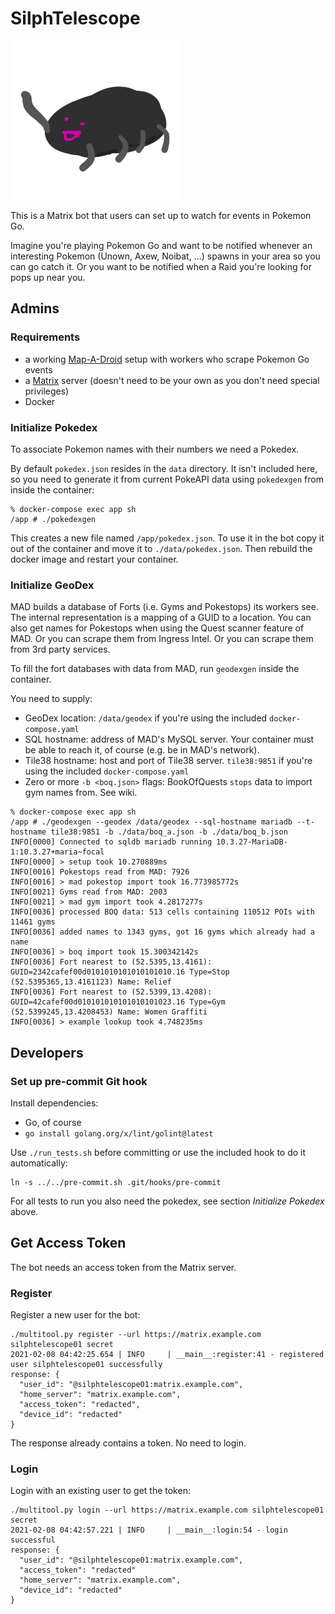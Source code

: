 # SilphTelescope

![Silph Telescope logo, a friendly spider who's waving at you](doc/logo.png)

This is a Matrix bot that users can set up to watch for events in Pokemon Go.

Imagine you're playing Pokemon Go and want to be notified whenever an interesting Pokemon (Unown, Axew, Noibat, ...) spawns in your area so you can go catch it. Or you want to be notified when a Raid you're looking for pops up near you.

## Admins

### Requirements

* a working [Map-A-Droid](https://github.com/Map-A-Droid/MAD) setup with workers who scrape Pokemon Go events
* a [Matrix](https://matrix.org/) server (doesn't need to be your own as you don't need special privileges)
* Docker

### Initialize Pokedex

To associate Pokemon names with their numbers we need a Pokedex.

By default `pokedex.json` resides in the `data` directory. It isn't included here, so you need to generate it from current PokeAPI data using `pokedexgen` from inside the container:

```console
% docker-compose exec app sh
/app # ./pokedexgen
```

This creates a new file named `/app/pokedex.json`. To use it in the bot copy it out of the container and move it to `./data/pokedex.json`. Then rebuild the docker image and restart your container.

### Initialize GeoDex

MAD builds a database of Forts (i.e. Gyms and Pokestops) its workers see. The internal representation is a mapping of a GUID to a location.
You can also get names for Pokestops when using the Quest scanner feature of MAD. Or you can scrape them from Ingress Intel. Or you can scrape them from 3rd party services.

To fill the fort databases with data from MAD, run `geodexgen` inside the container.

You need to supply:

* GeoDex location: `/data/geodex` if you're using the included `docker-compose.yaml`
* SQL hostname: address of MAD's MySQL server. Your container must be able to reach it, of course (e.g. be in MAD's network).
* Tile38 hostname: host and port of Tile38 server. `tile38:9851` if you're using the included `docker-compose.yaml`
* Zero or more `-b <boq.json>` flags: BookOfQuests `stops` data to import gym names from. See wiki.

```console
% docker-compose exec app sh
/app # ./geodexgen --geodex /data/geodex --sql-hostname mariadb --t-hostname tile38:9851 -b ./data/boq_a.json -b ./data/boq_b.json 
INFO[0000] Connected to sqldb mariadb running 10.3.27-MariaDB-1:10.3.27+maria~focal 
INFO[0000] > setup took 10.270889ms                     
INFO[0016] Pokestops read from MAD: 7926                
INFO[0016] > mad pokestop import took 16.773985772s     
INFO[0021] Gyms read from MAD: 2003                     
INFO[0021] > mad gym import took 4.2817277s             
INFO[0036] processed BOQ data: 513 cells containing 110512 POIs with 11461 gyms 
INFO[0036] added names to 1343 gyms, got 16 gyms which already had a name 
INFO[0036] > boq import took 15.300342142s              
INFO[0036] Fort nearest to (52.5395,13.4161): GUID=2342cafef00d0101010101010101010.16 Type=Stop (52.5395365,13.4161123) Name: Relief
INFO[0036] Fort nearest to (52.5399,13.4208): GUID=42cafef00d010101010101010101023.16 Type=Gym (52.5399245,13.4208453) Name: Women Graffiti
INFO[0036] > example lookup took 4.748235ms
```

## Developers

### Set up pre-commit Git hook

Install dependencies:

* Go, of course
* `go install golang.org/x/lint/golint@latest`

Use `./run_tests.sh` before committing or use the included hook to do it automatically:

```shell
ln -s ../../pre-commit.sh .git/hooks/pre-commit
```

For all tests to run you also need the pokedex, see section *Initialize Pokedex* above.

## Get Access Token

The bot needs an access token from the Matrix server.

### Register

Register a new user for the bot:

```console
./multitool.py register --url https://matrix.example.com silphtelescope01 secret
2021-02-08 04:42:25.654 | INFO     | __main__:register:41 - registered user silphtelescope01 successfully
response: {
  "user_id": "@silphtelescope01:matrix.example.com",
  "home_server": "matrix.example.com",
  "access_token": "redacted",
  "device_id": "redacted"
}
```

The response already contains a token. No need to login.

### Login

Login with an existing user to get the token:

```console
./multitool.py login --url https://matrix.example.com silphtelescope01 secret
2021-02-08 04:42:57.221 | INFO     | __main__:login:54 - login successful
response: {
  "user_id": "@silphtelescope01:matrix.example.com",
  "access_token": "redacted"
  "home_server": "matrix.example.com",
  "device_id": "redacted"
}
```
